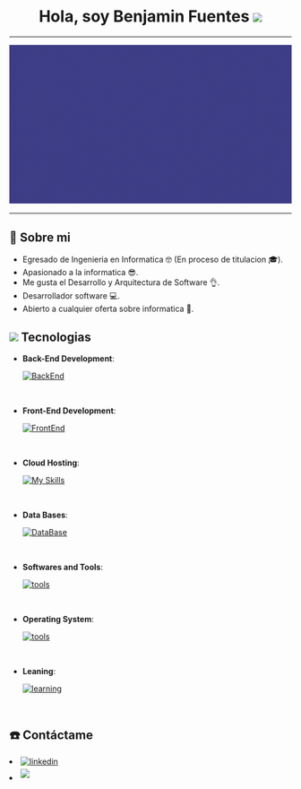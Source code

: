 <h1 align="center"><b>Hola, soy Benjamin Fuentes </b><img src="https://media.giphy.com/media/hvRJCLFzcasrR4ia7z/giphy.gif" width="35"></h1>

---

<p align="center">
  <img src="https://github.com/Benjamininfo/Image/blob/main/Banner%20Github.gif" alt="Banner">
</p>

---

## **🧮 Sobre mi**

- Egresado de Ingenieria en Informatica 🤓 (En proceso de titulacion 🎓).
- Apasionado a la informatica 😎.
- Me gusta el Desarrollo y Arquitectura de Software 👌.
- Desarrollador software 💻.
- Abierto a cualquier oferta sobre informatica 🙂.

## <img src="https://media2.giphy.com/media/QssGEmpkyEOhBCb7e1/giphy.gif?cid=ecf05e47a0n3gi1bfqntqmob8g9aid1oyj2wr3ds3mg700bl&rid=giphy.gif" width ="25"><b> Tecnologias</b>
<p align="center">
  
  - **Back-End Development**:
  
    [![BackEnd](https://skillicons.dev/icons?i=java,spring,python,django,kotlin)](https://skillicons.dev)

  <br>

  - **Front-End Development**:
    
    [![FrontEnd](https://skillicons.dev/icons?i=js,html,css,react,vite,bootstrap)](https://skillicons.dev)

   <br>

   - **Cloud Hosting**:
     
      [![My Skills](https://skillicons.dev/icons?i=aws)](https://skillicons.dev)
    
  <br>
   
   - **Data Bases**:
     
      [![DataBase](https://skillicons.dev/icons?i=mysql,postgres,firebase)](https://skillicons.dev)

  <br>

  - **Softwares and Tools**:
    
    [![tools](https://skillicons.dev/icons?i=postman,selenium,visualstudio,idea,androidstudio,docker,kubernetes,git,github)](https://skillicons.dev)

  <br>
  
  - **Operating System**:

    [![tools](https://skillicons.dev/icons?i=windows,ubuntu,kali)](https://skillicons.dev)
    
  <br>
  
  - **Leaning**:
    
    [![learning](https://skillicons.dev/icons?i=laravel,php,azure,redux,tailwind,nextjs)](https://skillicons.dev)

  <br>

  ## <b> ☎️ Contáctame </b>
  <li>
  <a href="https://www.linkedin.com/in/benjamin-fuentes-35637b25b" target="_blank">
  <img src="https://img.shields.io/badge/linkedin:  benjamin-%2300acee.svg?color=405DE6&style=for-the-badge&logo=linkedin&logoColor=white" alt=linkedin style="margin-bottom: 5px;"/>
  </a>
  </li>
  
  <li>
  <a href="mailto:b.fuentesinf@gmail.com" target="_blank">
  <img src="https://img.shields.io/badge/gmail:  b.fuentesinf@gmail.com-%23EA4335.svg?style=for-the-badge&logo=gmail&logoColor=white" t=mail style="margin-bottom: 5px;" />
  </a>
  </li>
  
</p>
